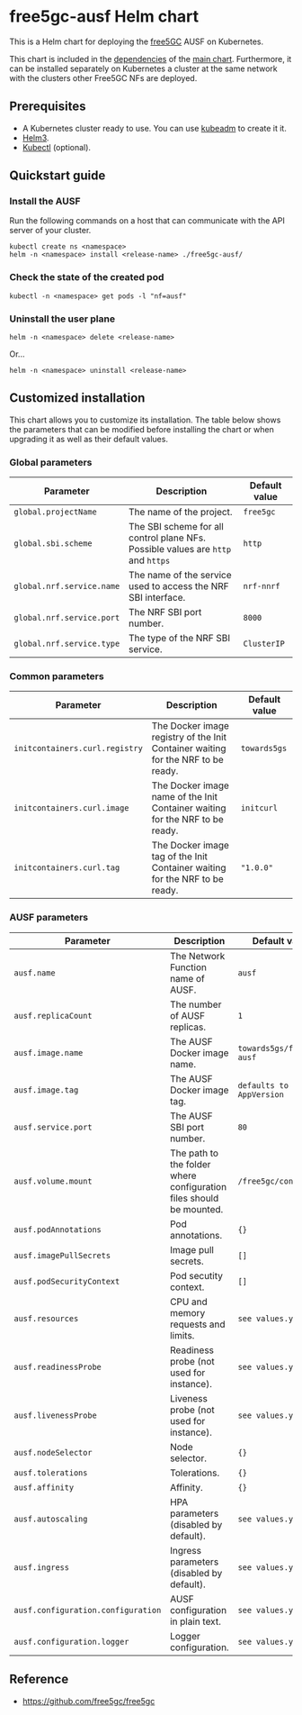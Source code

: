 # free5gc-ausf Helm chart

This is a Helm chart for deploying the [free5GC](https://github.com/free5gc/free5gc) AUSF on Kubernetes.

This chart is included in the [dependencies](/charts/free5gc/charts) of the [main chart](/charts/free5gc). Furthermore, it can be installed separately on Kubernetes a cluster at the same network with the clusters other Free5GC NFs are deployed.

## Prerequisites
 - A Kubernetes cluster ready to use. You can use [kubeadm](https://kubernetes.io/docs/setup/production-environment/tools/kubeadm/create-cluster-kubeadm/) to create it it.
 - [Helm3](https://helm.sh/docs/intro/install/).
 - [Kubectl](https://kubernetes.io/docs/tasks/tools/install-kubectl/) (optional).

## Quickstart guide

### Install the AUSF
Run the following commands on a host that can communicate with the API server of your cluster.
```console
kubectl create ns <namespace>
helm -n <namespace> install <release-name> ./free5gc-ausf/
```

### Check the state of the created pod
```console
kubectl -n <namespace> get pods -l "nf=ausf"
```

### Uninstall the user plane
```console
helm -n <namespace> delete <release-name>
```
Or...
```console
helm -n <namespace> uninstall <release-name>
```

## Customized installation
This chart allows you to customize its installation. The table below shows the parameters that can be modified before installing the chart or when upgrading it as well as their default values.

### Global parameters

| Parameter | Description | Default value |
| --- | --- | --- |
| `global.projectName` | The name of the project. | `free5gc` |
| `global.sbi.scheme` | The SBI scheme for all control plane NFs. Possible values are `http` and `https` | `http` |
| `global.nrf.service.name` | The name of the service used to access the NRF SBI interface. | `nrf-nnrf` |
| `global.nrf.service.port` | The NRF SBI port number. | `8000` |
| `global.nrf.service.type` | The type of the NRF SBI service. | `ClusterIP` |

### Common parameters
| Parameter | Description | Default value |
| --- | --- | --- |
| `initcontainers.curl.registry` | The Docker image registry of the Init Container waiting for the NRF to be ready. | `towards5gs` |
| `initcontainers.curl.image` | The Docker image name of the Init Container waiting for the NRF to be ready. | `initcurl` |
| `initcontainers.curl.tag` | The Docker image tag of the Init Container waiting for the NRF to be ready. | `"1.0.0"` |

### AUSF parameters

| Parameter | Description | Default value |
| --- | --- | --- |
| `ausf.name` | The Network Function name of AUSF. | `ausf` |
| `ausf.replicaCount` | The number of AUSF replicas. | `1` |
| `ausf.image.name` | The AUSF Docker image name. | `towards5gs/free5gc-ausf` |
| `ausf.image.tag` | The AUSF Docker image tag. | `defaults to chart AppVersion` |
| `ausf.service.port` | The AUSF SBI port number. | `80` |
| `ausf.volume.mount` | The path to the folder where configuration files should be mounted. | `/free5gc/config/`|
| `ausf.podAnnotations` | Pod annotations. | `{}`|
| `ausf.imagePullSecrets` | Image pull secrets. | `[]`|
| `ausf.podSecurityContext` | Pod secutity context. | `[]`|
| `ausf.resources` | CPU and memory requests and limits. | `see values.yaml`|
| `ausf.readinessProbe` | Readiness probe (not used for instance). | `see values.yaml`|
| `ausf.livenessProbe` | Liveness probe (not used for instance). | `see values.yaml`|
| `ausf.nodeSelector` | Node selector. | `{}`|
| `ausf.tolerations` | Tolerations. | `{}`|
| `ausf.affinity` | Affinity. | `{}`|
| `ausf.autoscaling` | HPA parameters (disabled by default). | `see values.yaml`|
| `ausf.ingress` | Ingress parameters (disabled by default). | `see values.yaml`|
| `ausf.configuration.configuration` | AUSF configuration in plain text. | `see values.yaml`|
| `ausf.configuration.logger` | Logger configuration. | `see values.yaml`|


## Reference
 - https://github.com/free5gc/free5gc
